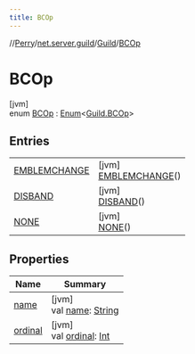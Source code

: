 ```yaml
---
title: BCOp
---
```

//[Perry](../../../../index.html)/[net.server.guild](../../index.html)/[Guild](../index.html)/[BCOp](index.html)



# BCOp



[jvm]\
enum [BCOp](index.html) : [Enum](https://kotlinlang.org/api/latest/jvm/stdlib/kotlin/-enum/index.html)<[Guild.BCOp](index.html)>



## Entries


| | |
|---|---|
| [EMBLEMCHANGE](-e-m-b-l-e-m-c-h-a-n-g-e/index.html) | [jvm]<br>[EMBLEMCHANGE](-e-m-b-l-e-m-c-h-a-n-g-e/index.html)() |
| [DISBAND](-d-i-s-b-a-n-d/index.html) | [jvm]<br>[DISBAND](-d-i-s-b-a-n-d/index.html)() |
| [NONE](-n-o-n-e/index.html) | [jvm]<br>[NONE](-n-o-n-e/index.html)() |


## Properties


| Name | Summary |
|---|---|
| [name](index.html#8551254%2FProperties%2F863300109) | [jvm]<br>val [name](index.html#8551254%2FProperties%2F863300109): [String](https://kotlinlang.org/api/latest/jvm/stdlib/kotlin/-string/index.html) |
| [ordinal](index.html#821666856%2FProperties%2F863300109) | [jvm]<br>val [ordinal](index.html#821666856%2FProperties%2F863300109): [Int](https://kotlinlang.org/api/latest/jvm/stdlib/kotlin/-int/index.html) |

